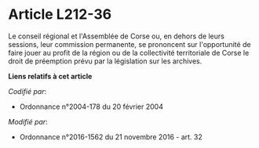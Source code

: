 # Article L212-36

Le conseil régional et l'Assemblée de Corse ou, en dehors de leurs sessions, leur commission permanente, se prononcent sur
l'opportunité de faire jouer au profit de la région ou de la collectivité territoriale de Corse le droit de préemption prévu
par la législation sur les archives.

**Liens relatifs à cet article**

_Codifié par_:

  - Ordonnance n°2004-178 du 20 février 2004

_Modifié par_:

  - Ordonnance n°2016-1562 du 21 novembre 2016 - art. 32

